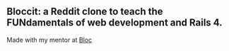## Bloccit: a Reddit clone to teach the FUNdamentals of web development and Rails 4.

Made with my mentor at [Bloc](http://bloc.io)
